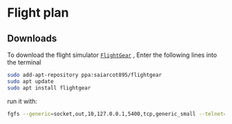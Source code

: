 # Flight plan

## Downloads
To download the flight simulator [`FlightGear`](https://www.flightgear.org/) , Enter the following lines into the terminal

```sh
sudo add-apt-repository ppa:saiarcot895/flightgear
sudo apt update
sudo apt install flightgear
```

run it with:
```sh
fgfs --generic=socket,out,10,127.0.0.1,5400,tcp,generic_small --telnet=socket,in,10,1270.0.1,5402,tcp --httpd=8080
```
